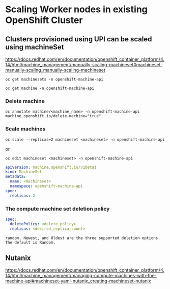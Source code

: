 # Scaling Worker nodes in existing OpenShift Cluster


## Clusters provisioned using UPI can be scaled using machineSet
https://docs.redhat.com/en/documentation/openshift_container_platform/4.14/html/machine_management/manually-scaling-machineset#machineset-manually-scaling_manually-scaling-machineset
```
oc get machinesets -n openshift-machine-api
```

```
oc get machine -n openshift-machine-api
```

### Delete machine
```
oc annotate machine/<machine_name> -n openshift-machine-api machine.openshift.io/delete-machine="true"
```
### Scale machines
```
oc scale --replicas=2 machineset <machineset> -n openshift-machine-api
```
or
```
oc edit machineset <machineset> -n openshift-machine-api
```
```yaml
apiVersion: machine.openshift.io/v1beta1
kind: MachineSet
metadata:
  name: <machineset>
  namespace: openshift-machine-api
spec:
  replicas: 2
  ```

### The compute machine set deletion policy
```yaml
spec:
  deletePolicy: <delete_policy>
  replicas: <desired_replica_count>
```

```
random, Newest, and Oldest are the three supported deletion options. The default is Random.
```


## Nutanix 
https://docs.redhat.com/en/documentation/openshift_container_platform/4.14/html/machine_management/managing-compute-machines-with-the-machine-api#machineset-yaml-nutanix_creating-machineset-nutanix

